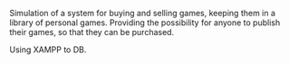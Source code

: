 <p>Simulation of a system for buying and selling games, keeping them in a library of personal games. Providing the possibility for anyone to publish their games, so that they can be purchased.</p>
<p>Using XAMPP to DB.</p>
